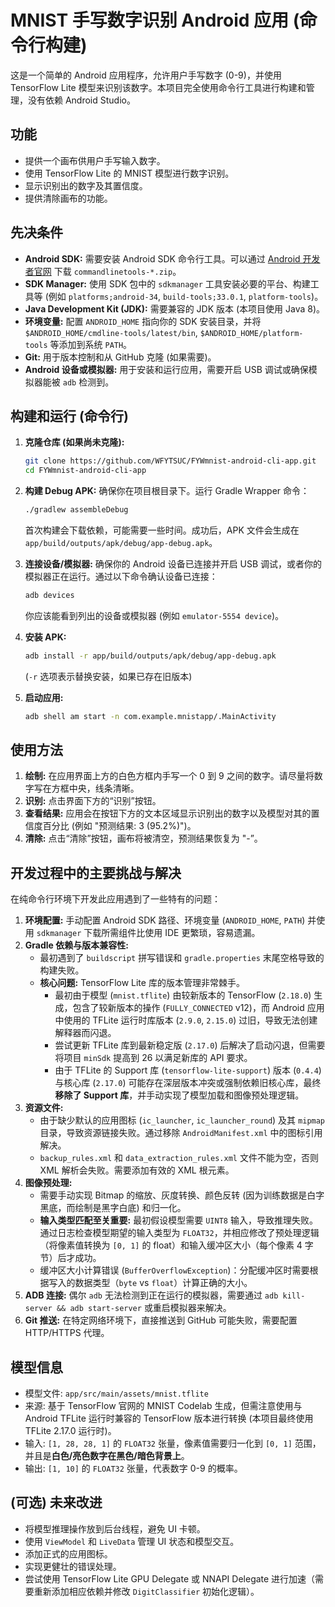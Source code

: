 # MNIST 手写数字识别 Android 应用 (命令行构建)

这是一个简单的 Android 应用程序，允许用户手写数字 (0-9)，并使用 TensorFlow Lite 模型来识别该数字。本项目完全使用命令行工具进行构建和管理，没有依赖 Android Studio。

## 功能

*   提供一个画布供用户手写输入数字。
*   使用 TensorFlow Lite 的 MNIST 模型进行数字识别。
*   显示识别出的数字及其置信度。
*   提供清除画布的功能。

## 先决条件

*   **Android SDK:** 需要安装 Android SDK 命令行工具。可以通过 [Android 开发者官网](https://developer.android.com/studio#command-tools) 下载 `commandlinetools-*.zip`。
*   **SDK Manager:** 使用 SDK 包中的 `sdkmanager` 工具安装必要的平台、构建工具等 (例如 `platforms;android-34`, `build-tools;33.0.1`, `platform-tools`)。
*   **Java Development Kit (JDK):** 需要兼容的 JDK 版本 (本项目使用 Java 8)。
*   **环境变量:** 配置 `ANDROID_HOME` 指向你的 SDK 安装目录，并将 `$ANDROID_HOME/cmdline-tools/latest/bin`, `$ANDROID_HOME/platform-tools` 等添加到系统 `PATH`。
*   **Git:** 用于版本控制和从 GitHub 克隆 (如果需要)。
*   **Android 设备或模拟器:** 用于安装和运行应用，需要开启 USB 调试或确保模拟器能被 `adb` 检测到。

## 构建和运行 (命令行)

1.  **克隆仓库 (如果尚未克隆):**
    ```bash
    git clone https://github.com/WFYTSUC/FYWmnist-android-cli-app.git
    cd FYWmnist-android-cli-app
    ```

2.  **构建 Debug APK:**
    确保你在项目根目录下。运行 Gradle Wrapper 命令：
    ```bash
    ./gradlew assembleDebug
    ```
    首次构建会下载依赖，可能需要一些时间。成功后，APK 文件会生成在 `app/build/outputs/apk/debug/app-debug.apk`。

3.  **连接设备/模拟器:**
    确保你的 Android 设备已连接并开启 USB 调试，或者你的模拟器正在运行。通过以下命令确认设备已连接：
    ```bash
    adb devices
    ```
    你应该能看到列出的设备或模拟器 (例如 `emulator-5554 device`)。

4.  **安装 APK:**
    ```bash
    adb install -r app/build/outputs/apk/debug/app-debug.apk
    ```
    (`-r` 选项表示替换安装，如果已存在旧版本)

5.  **启动应用:**
    ```bash
    adb shell am start -n com.example.mnistapp/.MainActivity
    ```

## 使用方法

1.  **绘制:** 在应用界面上方的白色方框内手写一个 0 到 9 之间的数字。请尽量将数字写在方框中央，线条清晰。
2.  **识别:** 点击界面下方的“识别”按钮。
3.  **查看结果:** 应用会在按钮下方的文本区域显示识别出的数字以及模型对其的置信度百分比 (例如 "预测结果: 3 (95.2%)")。
4.  **清除:** 点击“清除”按钮，画布将被清空，预测结果恢复为 "-”。

## 开发过程中的主要挑战与解决

在纯命令行环境下开发此应用遇到了一些特有的问题：

1.  **环境配置:** 手动配置 Android SDK 路径、环境变量 (`ANDROID_HOME`, `PATH`) 并使用 `sdkmanager` 下载所需组件比使用 IDE 更繁琐，容易遗漏。
2.  **Gradle 依赖与版本兼容性:**
    *   最初遇到了 `buildscript` 拼写错误和 `gradle.properties` 末尾空格导致的构建失败。
    *   **核心问题:** TensorFlow Lite 库的版本管理非常棘手。
        *   最初由于模型 (`mnist.tflite`) 由较新版本的 TensorFlow (`2.18.0`) 生成，包含了较新版本的操作 (`FULLY_CONNECTED` v12)，而 Android 应用中使用的 TFLite 运行时库版本 (`2.9.0`, `2.15.0`) 过旧，导致无法创建解释器而闪退。
        *   尝试更新 TFLite 库到最新稳定版 (`2.17.0`) 后解决了启动闪退，但需要将项目 `minSdk` 提高到 26 以满足新库的 API 要求。
        *   由于 TFLite 的 Support 库 (`tensorflow-lite-support`) 版本 (`0.4.4`) 与核心库 (`2.17.0`) 可能存在深层版本冲突或强制依赖旧核心库，最终**移除了 Support 库**，并手动实现了模型加载和图像预处理逻辑。
3.  **资源文件:**
    *   由于缺少默认的应用图标 (`ic_launcher`, `ic_launcher_round`) 及其 `mipmap` 目录，导致资源链接失败。通过移除 `AndroidManifest.xml` 中的图标引用解决。
    *   `backup_rules.xml` 和 `data_extraction_rules.xml` 文件不能为空，否则 XML 解析会失败。需要添加有效的 XML 根元素。
4.  **图像预处理:**
    *   需要手动实现 Bitmap 的缩放、灰度转换、颜色反转 (因为训练数据是白字黑底，而绘制是黑字白底) 和归一化。
    *   **输入类型匹配至关重要:** 最初假设模型需要 `UINT8` 输入，导致推理失败。通过日志检查模型期望的输入类型为 `FLOAT32`，并相应修改了预处理逻辑（将像素值转换为 `[0, 1]` 的 float）和输入缓冲区大小（每个像素 4 字节）后才成功。
    *   缓冲区大小计算错误 (`BufferOverflowException`)：分配缓冲区时需要根据写入的数据类型（`byte` vs `float`）计算正确的大小。
5.  **ADB 连接:** 偶尔 `adb` 无法检测到正在运行的模拟器，需要通过 `adb kill-server && adb start-server` 或重启模拟器来解决。
6.  **Git 推送:** 在特定网络环境下，直接推送到 GitHub 可能失败，需要配置 HTTP/HTTPS 代理。

## 模型信息

*   模型文件: `app/src/main/assets/mnist.tflite`
*   来源: 基于 TensorFlow 官网的 MNIST Codelab 生成，但需注意使用与 Android TFLite 运行时兼容的 TensorFlow 版本进行转换 (本项目最终使用 TFLite 2.17.0 运行时)。
*   输入: `[1, 28, 28, 1]` 的 `FLOAT32` 张量，像素值需要归一化到 `[0, 1]` 范围，并且是**白色/亮色数字在黑色/暗色背景上**。
*   输出: `[1, 10]` 的 `FLOAT32` 张量，代表数字 0-9 的概率。

## (可选) 未来改进

*   将模型推理操作放到后台线程，避免 UI 卡顿。
*   使用 `ViewModel` 和 `LiveData` 管理 UI 状态和模型交互。
*   添加正式的应用图标。
*   实现更健壮的错误处理。
*   尝试使用 TensorFlow Lite GPU Delegate 或 NNAPI Delegate 进行加速（需要重新添加相应依赖并修改 `DigitClassifier` 初始化逻辑）。
